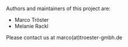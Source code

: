 Authors and maintainers of this project are:
- Marco Tröster
- Melanie Rackl

Please contact us at marco(at)troester-gmbh.de
